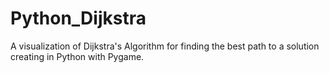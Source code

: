 # Python_Dijkstra
A visualization of Dijkstra's Algorithm for finding the best path to a solution creating in Python with Pygame.
